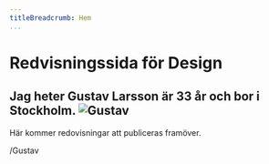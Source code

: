 ```yaml
---
titleBreadcrumb: Hem
...
```

Redvisningssida för Design
===============================

Jag heter Gustav Larsson är 33 år och bor i Stockholm.
![Gustav](img/me.jpg "Jag")
-
Här kommer redovisningar att publiceras framöver.

/Gustav
